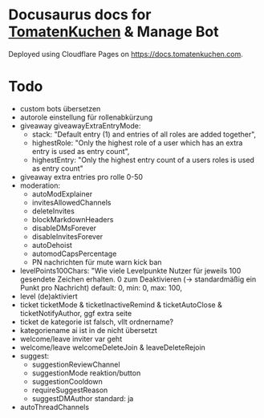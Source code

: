 # Docusaurus docs for [TomatenKuchen](https://tomatenkuchen.com) & Manage Bot

Deployed using Cloudflare Pages on https://docs.tomatenkuchen.com.

# Todo
- custom bots übersetzen
- autorole einstellung für rollenabkürzung
- giveaway giveawayExtraEntryMode:
	- stack: "Default entry (1) and entries of all roles are added together",
	- highestRole: "Only the highest role of a user which has an extra entry is used as entry count",
	- highestEntry: "Only the highest entry count of a users roles is used as entry count"
- giveaway extra entries pro rolle 0-50
- moderation:
	- autoModExplainer
	- invitesAllowedChannels
	- deleteInvites
	- blockMarkdownHeaders
	- disableDMsForever
	- disableInvitesForever
	- autoDehoist
	- automodCapsPercentage
	- PN nachrichten für mute warn kick ban
- levelPoints100Chars: "Wie viele Levelpunkte Nutzer für jeweils 100 gesendete Zeichen erhalten. 0 zum Deaktivieren (-> standardmäßig ein Punkt pro Nachricht)
	default: 0,
	min: 0,
	max: 100,
- level (de)aktiviert
- ticket ticketMode & ticketInactiveRemind & ticketAutoClose & ticketNotifyAuthor, ggf extra seite
- ticket de kategorie ist falsch, vllt ordnername?
- kategoriename ai ist in de nicht übersetzt
- welcome/leave inviter var geht
- welcome/leave welcomeDeleteJoin & leaveDeleteRejoin
- suggest:
	- suggestionReviewChannel
	- suggestionMode reaktion/button
	- suggestionCooldown
	- requireSuggestReason
	- suggestDMAuthor standard: ja
- autoThreadChannels
